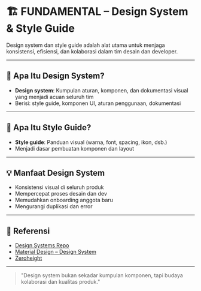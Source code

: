 # 🏗️ FUNDAMENTAL – Design System & Style Guide

Design system dan style guide adalah alat utama untuk menjaga konsistensi, efisiensi, dan kolaborasi dalam tim desain dan developer.

---

## 🧩 Apa Itu Design System?

- **Design system**: Kumpulan aturan, komponen, dan dokumentasi visual yang menjadi acuan seluruh tim
- Berisi: style guide, komponen UI, aturan penggunaan, dokumentasi

---

## 🎨 Apa Itu Style Guide?

- **Style guide**: Panduan visual (warna, font, spacing, ikon, dsb.)
- Menjadi dasar pembuatan komponen dan layout

---

## 💡 Manfaat Design System
- Konsistensi visual di seluruh produk
- Mempercepat proses desain dan dev
- Memudahkan onboarding anggota baru
- Mengurangi duplikasi dan error

---

## 🔗 Referensi
- [Design Systems Repo](https://designsystemsrepo.com/)
- [Material Design – Design System](https://m3.material.io/foundations/design-system/overview)
- [Zeroheight](https://zeroheight.com/)

---

> "Design system bukan sekadar kumpulan komponen, tapi budaya kolaborasi dan kualitas produk." 